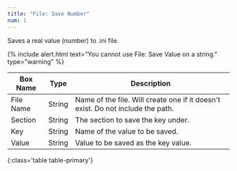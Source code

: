 ```yaml
---
title: "File: Save Number"
num: 1
---
```


Saves a real value (number) to .ini file.

{% include alert.html text="You cannot use File: Save Value on a string." type="warning" %} 

| Box Name | Type | Description | 
|-------|--------|--------
|File Name|	String	|Name of the file. Will create one if it doesn't exist. Do not include the path.
|Section|	String|	The section to save the key under.
|Key	|String	|Name of the value to be saved.
|Value|	String|	Value to be saved as the key value.
{:class='table table-primary'}










